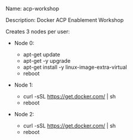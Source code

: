 Name: acp-workshop

Description: Docker ACP Enablement Workshop

Creates 3 nodes per user:

- Node 0:
  - apt-get update
  - apt-get -y upgrade
  - apt-get install -y linux-image-extra-virtual
  - reboot

- Node 1:
  - curl -sSL https://get.docker.com/ | sh
  - reboot

- Node 2:
  - curl -sSL https://get.docker.com/ | sh
  - reboot
